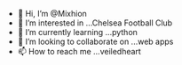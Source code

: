 - 👋 Hi, I’m @Mixhion
- 👀 I’m interested in ...Chelsea Football Club
- 🌱 I’m currently learning ...python
- 💞️ I’m looking to collaborate on ...web apps
- 📫 How to reach me ...veiledheart

<!---
Mixhion/Mixhion is a ✨ special ✨ repository because its `README.md` (this file) appears on your GitHub profile.
You can click the Preview link to take a look at your changes.
--->
